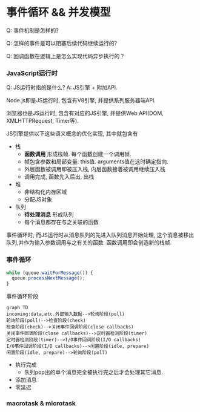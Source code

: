 # 事件循环 && 并发模型

Q: 事件机制是怎样的?

Q: 怎样的事件是可以阻塞后续代码继续运行的?

Q: 回调函数在逻辑上是怎么实现代码异步执行的？

### JavaScript运行时

Q: JS运行时指的是什么? A: JS引擎 + 附加API.

Node.js即是JS运行时, 包含有V8引擎, 并提供系列服务器端API.

浏览器也是JS运行时, 包含有对应的JS引擎, 并提供Web API(DOM, XMLHTTPRequest, Timer等).

JS引擎提供以下这些语义概念的优化实现, 其中就包含有

- 栈
    - **函数调用** 形成栈帧. 每个函数创建一个调用帧.
    - 帧包含参数和局部变量. this值. arguments值在这时确定指向.
    - 外层函数被调用即被压入栈, 内层函数接着被调用继续压入栈
    - 调用完成, 函数先入后出, 出栈
- 堆
    - 非结构化内存区域
    - 分配JS对象
- 队列
    - **待处理消息** 形成队列
    - 每个消息都存在与之关联的函数

事件循环时, 而JS运行时从消息队列的先进入队列消息开始处理, 这个消息被移出队列,并作为输入参数调用与之有关的函数. 函数调用即会创造新的栈帧.

### 事件循环

```js
while (queue.waitForMessage()) {
  queue.processNextMessage();
}
```
事件循环阶段
```
graph TD
incoming:data,etc.外部输入数据-->轮询阶段(poll)
轮询阶段(poll)-->检查阶段(check)
检查阶段(check)-->关闭事件回调阶段(close callbacks)
关闭事件回调阶段(close callbacks)-->定时器检测阶段(timer)
定时器检测阶段(timer)-->I/O事件回调阶段(I/O callbacks)
I/O事件回调阶段(I/O callbacks)-->闲置阶段(idle, prepare)
闲置阶段(idle, prepare)-->轮询阶段(poll)
```


- 执行完成
    - 队列pop出的单个消息完全被执行完之后才会处理其它消息.
- 添加消息
- 零延迟

### macrotask & microtask
